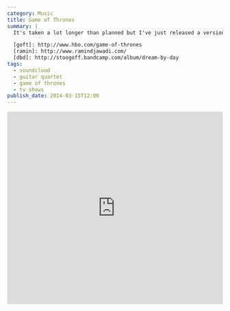 ```yaml
---
category: Music
title: Game of Thrones
summary: |
  It's taken a lot longer than planned but I've just released a version of the [Game of Thrones][goft] soundtrack, written by the incredibly talented [Ramin Djawaldi][ramin]. It's using the same guitar quartet I used on the [Dream by Day][dbd] EP.

  [goft]: http://www.hbo.com/game-of-thrones
  [ramin]: http://www.ramindjawadi.com/
  [dbd]: http://stoogoff.bandcamp.com/album/dream-by-day
tags: 
  - soundcloud
  - guitar quartet
  - game of thrones
  - tv shows
publish_date: 2014-03-15T12:00
---
```


<iframe width="100%" height="450" scrolling="no" frameborder="no" src="https://w.soundcloud.com/player/?url=https%3A//api.soundcloud.com/tracks/139725624&auto_play=false&hide_related=false&visual=true"></iframe>
